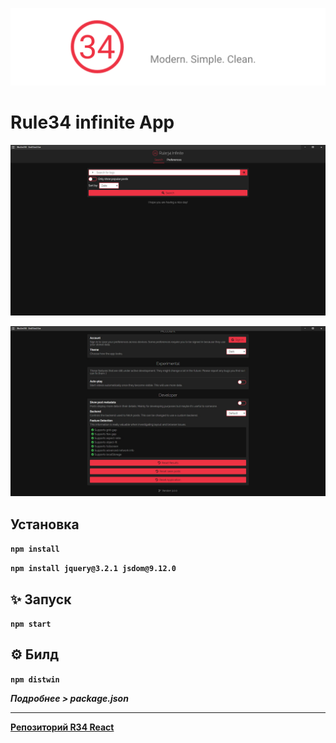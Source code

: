 ![banner](/images/banner.png)

# Rule34 infinite App

![preview](/images/screenshot-0.jpg)

![preview](/images/screenshot-1.jpg)

## Установка 

**`npm install`**

**`npm install jquery@3.2.1 jsdom@9.12.0`**

## :sparkles: Запуск

**`npm start`**

## :gear: Билд

**`npm distwin`**

**_Подробнее > package.json_**

* * *

**[Репозиторий R34 React](https://github.com/kurozenzen/r34-react)**
